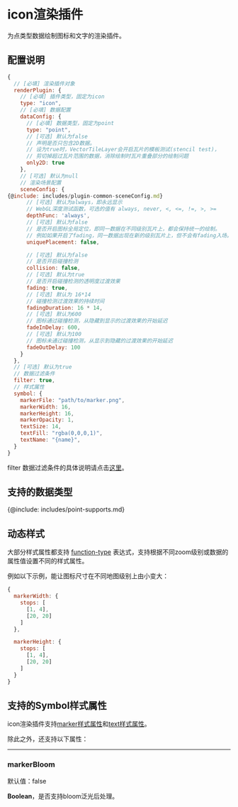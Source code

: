 # icon渲染插件

为点类型数据绘制图标和文字的渲染插件。

## 配置说明
```js
{
  // [必填] 渲染插件对象
  renderPlugin: {
    // [必填] 插件类型，固定为icon
    type: "icon",
    // [必填] 数据配置
    dataConfig: {
      // [必填] 数据类型，固定为point
      type: "point",
      // [可选] 默认为false
      // 声明是否只包含2D数据。
      // 设为true时，VectorTileLayer会开启瓦片的模板测试(stencil test)，
      // 剪切掉超过瓦片范围的数据，消除绘制时瓦片重叠部分的绘制问题
      only2D: true
    },
    // [可选] 默认为null
    // 渲染场景配置
    sceneConfig: {
{@include: includes/plugin-common-sceneConfig.md}
      // [可选] 默认为always，即永远显示
      // WebGL深度测试函数，可选的值有 always, never, <, <=, !=, >, >=
      depthFunc: 'always',
      // [可选] 默认为false
      // 是否开启图标全局定位，即同一数据在不同级别瓦片上，都会保持统一的绘制。
      // 例如如果开启了fading，同一数据出现在新的级别瓦片上，但不会有fading入场。
      uniquePlacement: false,

      // [可选] 默认为false
      // 是否开启碰撞检测
      collision: false,
      // [可选] 默认为true
      // 是否开启碰撞检测的透明度过渡效果
      fading: true,
      // [可选] 默认为 16*14
      // 碰撞检测过渡效果的持续时间
      fadingDuration: 16 * 14,
      // [可选] 默认为600
      // 图标通过碰撞检测，从隐藏到显示的过渡效果的开始延迟
      fadeInDelay: 600,
      // [可选] 默认为100
      // 图标未通过碰撞检测，从显示到隐藏的过渡效果的开始延迟
      fadeOutDelay: 100
    }
  },
  // [可选] 默认为true
  // 数据过滤条件
  filter: true,
  // 样式属性
  symbol: {
    markerFile: "path/to/marker.png",
    markerWidth: 16,
    markerHeight: 16,
    markerOpacity: 1,
    textSize: 14,
    textFill: "rgba(0,0,0,1)",
    textName: "{name}",
  }
}
```

filter 数据过滤条件的具体说明请点击[这里](./filter/feature-filter)。

## 支持的数据类型

{@include: includes/point-supports.md}

## 动态样式

大部分样式属性都支持 [function-type](./filter/function-type) 表达式，支持根据不同zoom级别或数据的属性值设置不同的样式属性。

例如以下示例，能让图标尺寸在不同地图级别上由小变大：

```js
{
  markerWidth: {
    stops: [
      [1, 4],
      [20, 20]
    ]
  },

  markerHeight: {
    stops: [
      [1, 4],
      [20, 20]
    ]
  }
}
```

## 支持的Symbol样式属性

icon渲染插件支持[marker样式属性](symbols#marker样式属性)和[text样式属性](symbols#text样式属性)。

除此之外，还支持以下属性：

-----------
### markerBloom

默认值：false

**Boolean**，是否支持bloom泛光后处理。